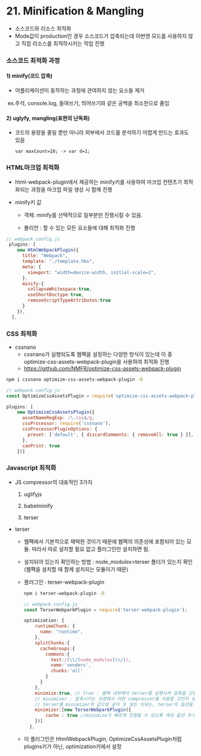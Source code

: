 # 21. Minification & Mangling

* 소스코드와 리소스 최적화
* Mode값이 production인 경우 소스코드가 압축되는데 이번엔 모드를 사용하지 않고 직접 리소스를 최적하시키는 작업 진행

### 소스코드 최적화 과정

#### 1) minify(코드 압축)

* 어플리케이션이 동작하는 과정에 관여하지 않는 요소들 제거

​	ex.주석, console.log, 들여쓰기, 띄어쓰기와 같은 공백을 최소한으로 줄임

#### 2) uglyfy, mangling(표현의 난독화)

* 코드의 용량을 줄일 뿐만 아니라 외부에서 코드를 분석하기 어렵게 만드는 효과도 있음

  `var maxCount=10; -> var d=1;`



### HTML마크업 최적화

* html-webpack-plugin에서 제공하는 minify키를 사용하여 마크업 컨텐츠가 최적화되는 과정을 마크업 파일 생성 시 함께 진행

* minify키 값

  * 객체: minify를 선택적으로 일부분만 진행시킬 수 있음.

  * 불리언 : 할 수 있는 모든 요소들에 대해 최적화 진행

```javascript
// webpack.config.js
 plugins: [
    new HtmlWebpackPlugin({
      title: "Webpack",
      template: "./template.hbs",
      meta: {
        viewport: "width=device-width, initial-scale=1",
      },
      minify:{
        collapseWhitespace:true,
        useShortDoctype:true,
        removeScriptTypeAttributes:true
      }
    }),
  ],
```



### CSS 최적화

* cssnano
  * cssnano가 실행되도록 웹팩을 설정하는 다양한 방식이 있는데 이 중 optimize-css-assets-webpack-plugin을 사용하여 최적화 진행
  * https://github.com/NMFR/optimize-css-assets-webpack-plugin

```bash
npm i cssnano optimize-css-assets-webpack-plugin -D
```

```javascript
// webpack.config.js
const OptimizeCssAssetsPlugin = require('optimize-css-assets-webpack-plugin');

plugins: [
    new OptimizeCssAssetsPlugin({
      assetNameRegExp: /\.css$/g,
      cssProcessor: require('cssnano'),
      cssProcessorPluginOptions: {
        preset: ['default', { discardComments: { removeAll: true } }],
      },
      canPrint: true
    })]
```



### Javascript 최적화

* JS compressor의 대표적인 3가지

  1) uglifyjs

  2) babelminify

  3) terser

* terser

  * 웹팩에서 기본적으로 채택한 것이기 때문에 웹팩의 의존성에 포함되어 있는 모듈. 따라서  따로 설치할 필요 없고 플러그인만 설치하면 됨.

  * 설치되어 있는지 확인하는 방법 : node_modulex>terser 폴더가 있는지 확인(웹팩을 설치할 때 함께 설치되는 모듈이기 때문)

  * 플러그인 : terser-webpack-plugin

    ```bash
    npm i terser-webpack-plugin -D
    ```

    ```javascript
    // webpack.config.js
    const TerserWebparkPlugin = require('terser-webpack-plugin');
    
    optimization: {
        runtimeChunk: {
          name: "runtime",
        },
        splitChunks:{
          cacheGroups:{
            commons:{
              test:/[\\/]node_modules[\\/]/,
              name:'venders',
              chunks:'all'
            }
          }
        },
        minimize:true, // true : 웹팩 내부에서 terser를 실행시켜 압축을 진행시킴  
    	// minimizer : 압축시키는 과정에서 어떤 compressor를 사용할 것인지 설정할 수 있음. uglifyjs, babelminify를 적용시키고 싶은 경우 이 자리에 terser 대신 넣어주면 됨.
        // terser를 minimizer의 값으로 굳이 또 넣는 이유는, terser의 옵션을 커스터마이징 할 수 있기 때문.(그냥 minimizer만 쓸 경우 terser의 기본 동작만 진행)
        minimizer:[new TerserWebparkPlugin({
            cache : true //minimize가 빠르게 진행될 수 있도록 캐쉬 옵션 추가
        })]
      },
    ```
  
  * 이 플러그인은 HtmlWebpackPlugin, OptimizeCssAssetsPlugin처럼 plugins키가 아닌, optimization키에서 설정
